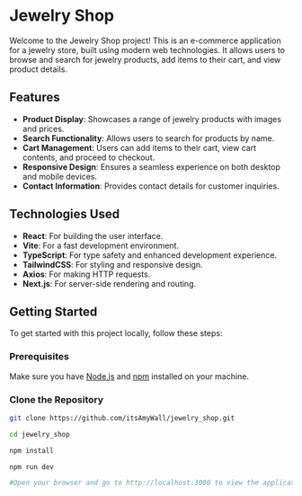 # Jewelry Shop

Welcome to the Jewelry Shop project! This is an e-commerce application for a jewelry store, built using modern web technologies. It allows users to browse and search for jewelry products, add items to their cart, and view product details.

## Features

- **Product Display**: Showcases a range of jewelry products with images and prices.
- **Search Functionality**: Allows users to search for products by name.
- **Cart Management**: Users can add items to their cart, view cart contents, and proceed to checkout.
- **Responsive Design**: Ensures a seamless experience on both desktop and mobile devices.
- **Contact Information**: Provides contact details for customer inquiries.

## Technologies Used

- **React**: For building the user interface.
- **Vite**: For a fast development environment.
- **TypeScript**: For type safety and enhanced development experience.
- **TailwindCSS**: For styling and responsive design.
- **Axios**: For making HTTP requests.
- **Next.js**: For server-side rendering and routing.

## Getting Started

To get started with this project locally, follow these steps:

### Prerequisites

Make sure you have [Node.js](https://nodejs.org/) and [npm](https://www.npmjs.com/) installed on your machine.

### Clone the Repository

```bash
git clone https://github.com/itsAmyWall/jewelry_shop.git

cd jewelry_shop

npm install

npm run dev

#Open your browser and go to http://localhost:3000 to view the application.

